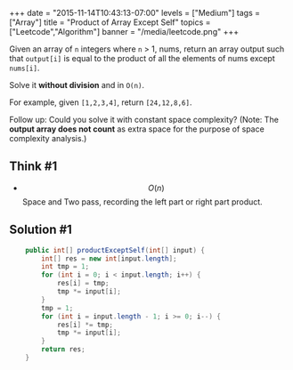 +++
date = "2015-11-14T10:43:13-07:00"
levels = ["Medium"]
tags = ["Array"]
title = "Product of Array Except Self"
topics = ["Leetcode","Algorithm"]
banner = "/media/leetcode.png"
+++

Given an array of `n` integers where `n` > 1, nums, return an array output such that `output[i]` is equal to the product of all the elements of nums except `nums[i]`.

Solve it **without division** and in `O(n)`.

For example, given `[1,2,3,4]`, return `[24,12,8,6]`.
<!--more-->

Follow up:
Could you solve it with constant space complexity? (Note: The **output array does not count** as extra space for the purpose of space complexity analysis.)

## Think #1
- $$O(n)$$ Space and Two pass, recording the left part or right part product.

## Solution #1 
```java
	public int[] productExceptSelf(int[] input) {
        int[] res = new int[input.length];
		int tmp = 1;
		for (int i = 0; i < input.length; i++) {
			res[i] = tmp;
			tmp *= input[i];
		}
		tmp = 1;
		for (int i = input.length - 1; i >= 0; i--) {
			res[i] *= tmp;
			tmp *= input[i];
		}
		return res;
    }
```